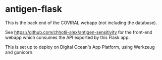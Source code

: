 # antigen-flask

This is the back end of the COVIRAL webapp (not including the database).

See https://github.com/chhotii-alex/antigen-sensitivity for the front-end webapp which consumes the API
exported by this Flask app.

This is set up to deploy on Digital Ocean's App Platform, using Werkzeug and gunicorn.
